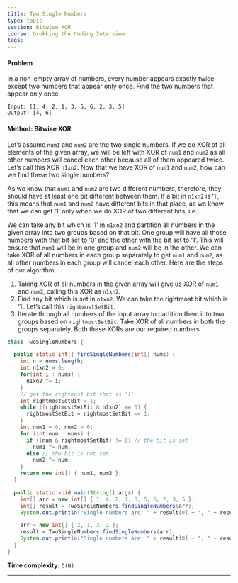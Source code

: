 ```yaml
---
title: Two Single Numbers
type: topic
section: Bitwise XOR
course: Grokking the Coding Interview
tags:
---
```

#### Problem
In a non-empty array of numbers, every number appears exactly twice except two numbers that appear only once. Find the two numbers that appear only once.
```
Input: [1, 4, 2, 1, 3, 5, 6, 2, 3, 5]
Output: [4, 6]
```

#### Method: Bitwise XOR
Let’s assume `num1` and `num2` are the two single numbers. If we do XOR of all elements of the given array, we will be left with XOR of `num1` and `num2` as all other numbers will cancel each other because all of them appeared twice. Let’s call this XOR `n1xn2`. Now that we have XOR of `num1` and `num2`, how can we find these two single numbers?

As we know that `num1` and `num2` are two different numbers, therefore, they should have at least one bit different between them. If a bit in `n1xn2` is ‘1’, this means that `num1` and `num2` have different bits in that place, as we know that we can get ‘1’ only when we do XOR of two different bits, i.e.,

We can take any bit which is ‘1’ in `n1xn2` and partition all numbers in the given array into two groups based on that bit. One group will have all those numbers with that bit set to ‘0’ and the other with the bit set to ‘1’. This will ensure that `num1` will be in one group and `num2` will be in the other. We can take XOR of all numbers in each group separately to get `num1` and `num2`, as all other numbers in each group will cancel each other. Here are the steps of our algorithm:
1. Taking XOR of all numbers in the given array will give us XOR of `num1` and `num2`, calling this XOR as `n1xn2`.
2. Find any bit which is set in `n1xn2`. We can take the rightmost bit which is ‘1’. Let’s call this `rightmostSetBit`.
3. Iterate through all numbers of the input array to partition them into two groups based on `rightmostSetBit`. Take XOR of all numbers in both the groups separately. Both these XORs are our required numbers.

```java
class TwoSingleNumbers {

  public static int[] findSingleNumbers(int[] nums) {
    int n = nums.length;
    int n1xn2 = 0;
    for(int i : nums) {
      n1xn2 ^= i;
    }
    // get the rightmost bit that is '1'
    int rightmostSetBit = 1;
    while ((rightmostSetBit & n1xn2) == 0) {
      rightmostSetBit = rightmostSetBit << 1;
    }
    int num1 = 0, num2 = 0;
    for (int num : nums) {
      if ((num & rightmostSetBit) != 0) // the bit is set
        num1 ^= num;
      else // the bit is not set
        num2 ^= num;
    }
    return new int[] { num1, num2 };
  }

  public static void main(String[] args) {
    int[] arr = new int[] { 1, 4, 2, 1, 3, 5, 6, 2, 3, 5 };
    int[] result = TwoSingleNumbers.findSingleNumbers(arr);
    System.out.println("Single numbers are: " + result[0] + ", " + result[1]);

    arr = new int[] { 2, 1, 3, 2 };
    result = TwoSingleNumbers.findSingleNumbers(arr);
    System.out.println("Single numbers are: " + result[0] + ", " + result[1]);
  }
}
```
**Time complexity:** `O(N)`


---